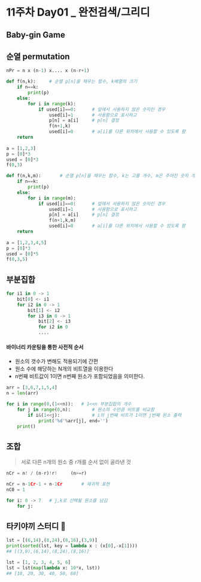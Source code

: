 # 11주차 Day01 _ 완전검색/그리디



## Baby-gin Game



## 순열 permutation

```python
nPr = n x (n-1) x.... x (n-r+1)
```



```python
def f(n,k):		# 순열 p[n]을 채우는 함수, k배열의 크기
    if n==k:
        print(p)
    else:
        for i in range(k):
            if used[i]==0:		# 앞에서 사용하지 않은 숫자인 경우
                used[i]=1		# 사용함으로 표시하고
                p[n] = a[i]		# p[n] 결정
                f(n+1,k)
                used[i]=0		# a[i]를 다른 위치에서 사용할 수 있도록 함
	return
                
a = [1,2,3]
p = [0]*3
used = [0]*3
f(0,3)
```



```python
def f(n,k,m):		# 순열 p[n]을 채우는 함수, k는 고를 개수, m은 주어진 숫자 개수
    if n==k:
        print(p)
    else:
        for i in range(m):
            if used[i]==0:		# 앞에서 사용하지 않은 숫자인 경우
                used[i]=1		# 사용함으로 표시하고
                p[n] = a[i]		# p[n] 결정
                f(n+1,k,m)
                used[i]=0		# a[i]를 다른 위치에서 사용할 수 있도록 함
	return
                
a = [1,2,3,4,5]
p = [0]*3
used = [0]*5
f(0,3,5)
```



## 부분집합

```python
for i1 in 0 -> 1
	bit[0] <- i1
    for i2 in 0 -> 1
    	bit[1] <- i2
        for i3 in 0 -> 1
        	bit[2] <- i3
            for i2 in 0 
            ....
```

#### 바이너리 카운팅을 통한 사전적 순서

- 원소의 갯수가 변해도 적용되기에 간편
- 원소 수에 해당하는 N개의 비트열을 이용한다
- n번째 비트값이 1이면 n번째 원소가 포함되었음을 의미한다.



```python
arr = [3,6,7,1,5,4]
n = len(arr)

for i in range(0,(1<<n)):	# 1<<n 부분집합의 개수
    for j in range(0,n):		# 원소의 수만큼 비트를 비교함
        if i&(1<<j):			# i의 j번째 비트가 1이면 j번째 원소 출력
            print('%d'%arr[j], end='')
    print() 
```





## 조합

> 서로 다른 n개의 원소 중 r개를 순서 없이 골라낸 것

```python
nCr = n! / (n-r)!r! 	(n>=r)

nCr = n-1Cr-1 + n-1Cr		# 재귀적 표현
nC0 = 1
```



```python
for i: 0 -> 7	# j,k로 선택될 원소를 남김
    for j:
```







## 타키야끼 스터디 :taco:



```python
lst = [(6,14),(8,24),(8,16),(3,9)]
print(sorted(lst, key = lambda x : (x[0],-x[1])))
## [(3,9),(6,14),(8,24),(8,16)]

lst = [1, 2, 3, 4, 5, 6]
lst = lst(map(lambda x: 10*x, lst))
## [10, 20, 30, 40, 50, 60]
```

